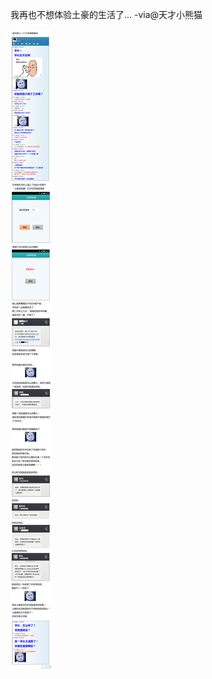 

我再也不想体验土豪的生活了... -via@天才小熊猫

![26c35e7e0c174b6fa686d87a9069a597.jpg](https://raw.githubusercontent.com/wxlzmt/cdn1/master/ext/qw/groups/40035/26c35e7e0c174b6fa686d87a9069a597.jpg)




